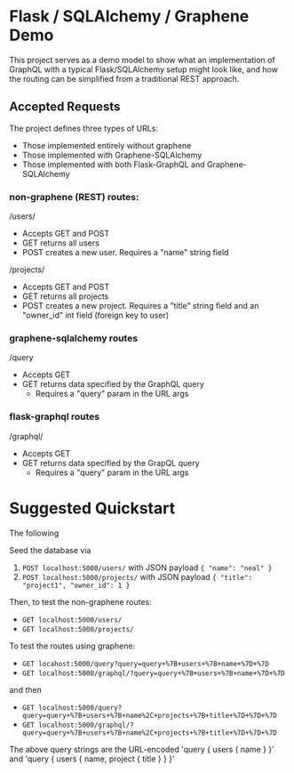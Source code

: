 # Flask / SQLAlchemy / Graphene Demo

This project serves as a demo model to show what an implementation of GraphQL
with a typical Flask/SQLAlchemy setup might look like, and how the routing
can be simplified from a traditional REST approach.


## Accepted Requests

The project defines three types of URLs:

- Those implemented entirely without graphene
- Those implemented with Graphene-SQLAlchemy
- Those implemented with both Flask-GraphQL and Graphene-SQLAlchemy


### non-graphene (REST) routes:

/users/
- Accepts GET and POST
- GET returns all users
- POST creates a new user. Requires a "name" string field


/projects/
- Accepts GET and POST
- GET returns all projects
- POST creates a new project. Requires a "title" string field and an "owner_id" int field (foreign key to user)



### graphene-sqlalchemy routes

/query
- Accepts GET
- GET returns data specified by the GraphQL query
    - Requires a "query" param in the URL args



### flask-graphql routes

/graphql/
- Accepts GET
- GET returns data specified by the GrapQL query
    - Requires a "query" param in the URL args




# Suggested Quickstart

The following 



Seed the database via

1. `POST localhost:5000/users/` with JSON payload `{ "name": "neal" }`
2. `POST localhost:5000/projects/` with JSON payload `{ "title": "project1", "owner_id": 1 }`


Then, to test the non-graphene routes:

- `GET localhost:5000/users/`
- `GET localhost:5000/projects/`

To test the routes using graphene:

- `GET locahost:5000/query?query=query+%7B+users+%7B+name+%7D+%7D`
- `GET localhost:5000/graphql/?query=query+%7B+users+%7B+name+%7D+%7D`

and then

- `GET localhost:5000/query?query=query+%7B+users+%7B+name%2C+projects+%7B+title+%7D+%7D+%7D`
- `GET localhost:5000/graphql/?query=query+%7B+users+%7B+name%2C+projects+%7B+title+%7D+%7D+%7D`

The above query strings are the URL-encoded
'query { users { name } }' and 'query { users { name, project { title } } }'




